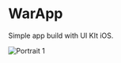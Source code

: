 # WarApp
Simple app build with UI KIt iOS.


![Portrait 1](https://user-images.githubusercontent.com/25038442/105561696-65f4e780-5d39-11eb-9c71-53805ddfea6e.png)


